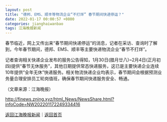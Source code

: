 ```yaml
---
layout: post
title: "德邦、EMS、顺丰等物流企业“不打烊” 春节期间快递停运？"
date: 2022-01-17 00:00:57 +0800
categories: jianghaiwanbao
tags: 江海晚报新闻
---
```

<p>春节临近，网上又传出来“春节期间快递停运”的消息，记者在采访、查询时了解到，今年春节期间，德邦、EMS、顺丰等主要快递物流企业“春节不打烊”。</p>
 <p>记者查询相关快递企业发布的服务公告得知，1月30日(腊月廿八)~2月4日(正月初四)提供“春节无休服务”，其他日期提供常态快递服务，这已是主要快递企业连续10年提供“全年无休”快递服务。相关物流快递企业均表示，春节期间会根据预测业务量合理安排员工轮岗值班，确保春节期间快递服务安全、畅通。 &nbsp;</p><p class="em_media">（文章来源：江海晚报）</p>

<http://finews.zning.xyz/html_News/NewsShare.html?infoCode=NW202201172249334416>

[返回江海晚报新闻](//finews.withounder.com/category/jianghaiwanbao.html)｜[返回首页](//finews.withounder.com/)
